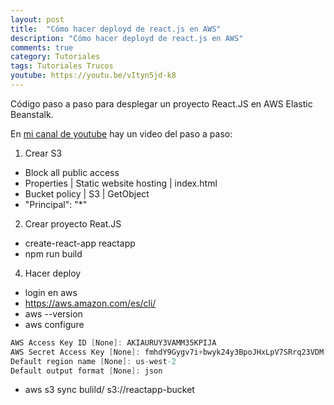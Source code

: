 ```yaml
---
layout: post
title:  "Cómo hacer deployd de react.js en AWS"
description: "Cómo hacer deployd de react.js en AWS"
comments: true
category: Tutoriales
tags: Tutoriales Trucos
youtube: https://youtu.be/vItyn5jd-k8
---
```

Código paso a paso para desplegar un proyecto React.JS en AWS Elastic Beanstalk.

En <a target="_blank" href="{{ page.youtube }}">mi canal de youtube</a> hay un video del paso a paso:

1. Crear S3
- Block all public access
- Properties | Static website hosting | index.html
- Bucket policy | S3 | GetObject
- "Principal": "*"

2. Crear proyecto Reat.JS
- create-react-app reactapp
- npm run build
    
4. Hacer deploy
- login en aws
- https://aws.amazon.com/es/cli/
- aws --version
- aws configure
```C#
AWS Access Key ID [None]: AKIAURUY3VAMM35KPIJA
AWS Secret Access Key [None]: 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
Default region name [None]: us-west-2
Default output format [None]: json
```   
- aws s3 sync bulild/ s3://reactapp-bucket
